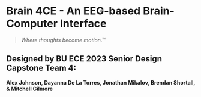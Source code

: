 # **Brain 4CE** - An EEG-based Brain-Computer Interface
> *Where thoughts become motion*.™
## Designed by BU ECE 2023 Senior Design Capstone Team 4: 
**Alex Johnson, Dayanna De La Torres, Jonathan Mikalov, Brendan Shortall, & Mitchell Gilmore**